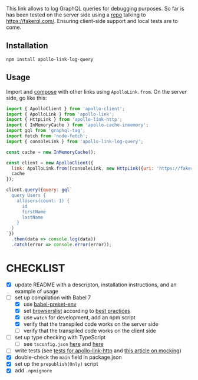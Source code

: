 This link allows to log GraphQL queries for debugging purposes. So far is has been tested on the server side using a [repo](https://github.com/bapjiws/apollo-playground-for-fakerql) talking to https://fakerql.com/. Ensuring client-side support and local tests are to come.

<h2 id="installation">Installation</h2>

```
npm install apollo-link-log-query
```

<h2 id="usage">Usage</h2>

Import and [compose](https://www.apollographql.com/docs/link/composition.html) with other links using `ApolloLink.from`. On the server side, go like this:

```js
import { ApolloClient } from 'apollo-client';
import { ApolloLink } from 'apollo-link';
import { HttpLink } from 'apollo-link-http';
import { InMemoryCache } from 'apollo-cache-inmemory';
import gql from 'graphql-tag';
import fetch from 'node-fetch';
import { consoleLink } from 'apollo-link-log-query';

const cache = new InMemoryCache();

const client = new ApolloClient({
  link: ApolloLink.from([consoleLink, new HttpLink({uri: 'https://fakerql.com/graphql', fetch})]),
  cache
});

client.query({query: gql`
  query Users {
	allUsers(count: 1) {
	  id
	  firstName
	  lastName
	}
  }
`})
  .then(data => console.log(data))
  .catch(error => console.error(error));
```

# CHECKLIST
- [x] update README with a descripton, installation instructions, and an example of usage
- [ ] set up compilation with Babel 7
    - [x] use [babel-preset-env](https://babeljs.io/docs/en/babel-preset-env/)
    - [x] set [browserslist](https://babeljs.io/docs/en/babel-preset-env/#browserslist-integration) according to [best practices](https://github.com/browserslist/browserslist#best-practices)
    - [x] use `watch` for development, add an npm script
    - [x] verify that the transpiled code works on the server side
    - [ ] verify that the transpiled code works on the client side
- [ ] set up type checking with TypeScript
    - [ ] see `tsconfig.json` [here](https://blogs.msdn.microsoft.com/typescript/2018/08/27/typescript-and-babel-7/#) and [here](https://iamturns.com/typescript-babel/)
- [ ] write tests (see [tests for apollo-link-http](https://github.com/apollographql/apollo-link/tree/master/packages/apollo-link-http/src/__tests__) and [this article on mocking](https://hackernoon.com/extensive-graphql-testing-57e8760f1c25))
- [x] double-check the `main` field in package.json
- [x] set up the `prepublish(Only)` script
- [x] add `.npmignore`
